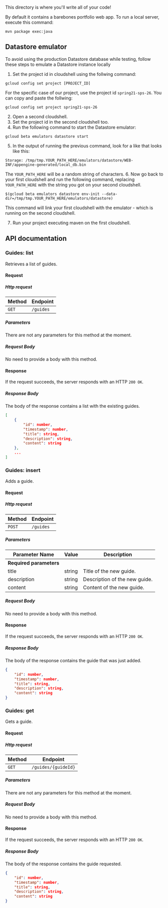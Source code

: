 This directory is where you'll write all of your code!

By default it contains a barebones portfolio web app. To run a local server,
execute this command:

```
mvn package exec:java
```

## Datastore emulator
To avoid using the production Datastore database while testing, follow these steps to emulate a Datastore instance locally

1. Set the project id in cloudshell using the follwing command:

```
gcloud config set project [PROJECT_ID]
```

For the specific case of our project, use the project id `spring21-sps-26`. You can copy and paste the follwing:

```
gcloud config set project spring21-sps-26
```

2. Open a second cloudshell. 
3. Set the project id in the second cloudshell too. 
4. Run the following command to start the Datastore emulator:
```
gcloud beta emulators datastore start
```
5. In the output of running the previous command, look for a like that looks like this:

```
Storage: /tmp/tmp.YOUR_PATH_HERE/emulators/datastore/WEB-INF/appengine-generated/local_db.bin
```

The `YOUR_PATH_HERE` will be a random string of characters.
6. Now go back to your first cloudshell and run the following command, replacing `YOUR_PATH_HERE` with the string you got on your second cloudshell.
```
$(gcloud beta emulators datastore env-init --data-dir=/tmp/tmp.YOUR_PATH_HERE/emulators/datastore)
```
This command will link your first cloudshell with the emulator - which is running on the second cloudshell.

7. Run your project executing maven on the first cloudshell.

## API documentation

### Guides: list
Retrieves a list of guides.

#### Request

##### Http request

| Method | Endpoint |
| --- | --- |
| `GET` | `/guides` |

##### Parameters
There are not any parameters for this method at the moment.

##### Request Body
No need to provide a body with this method.

#### Response

If the request succeeds, the server responds with an HTTP `200 OK`.

##### Response Body
The body of the response contains a list with the existing guides.
```JSON
[
    {
        "id": number,
        "timestamp": number,
        "title": string,
        "description": string, 
        "content": string
    },
    ...
]
```

### Guides: insert
Adds a guide.

#### Request

##### Http request

| Method | Endpoint |
| --- | --- |
| `POST` | `/guides` |

##### Parameters
| Parameter Name | Value | Description |
| --- | --- | --- |
| **Required parameters** |
| title | string | Title of the new guide. |
| description | string | Description of the new guide. |
| content | string | Content of the new guide. |

##### Request Body
No need to provide a body with this method.

#### Response

If the request succeeds, the server responds with an HTTP `200 OK`.

##### Response Body
The body of the response contains the guide that was just added.
```JSON
{
    "id": number,
    "timestamp": number,
    "title": string,
    "description": string, 
    "content": string
}
```

### Guides: get
Gets a guide.

#### Request

##### Http request

| Method | Endpoint |
| --- | --- |
| `GET` | `/guides/{guideId}` |

##### Parameters
There are not any parameters for this method at the moment.

##### Request Body
No need to provide a body with this method.

#### Response

If the request succeeds, the server responds with an HTTP `200 OK`. 

##### Response Body
The body of the response contains the guide requested.
```JSON
{
    "id": number,
    "timestamp": number,
    "title": string,
    "description": string, 
    "content": string
}
```